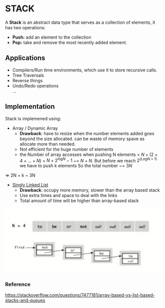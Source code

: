 # STACK

A **Stack** is an abstract data type that serves as a collection of elements, it has two operations:

* **Push:** add an element to the collection
* **Pop:** take and remove the most recently added element.

## Applications

* Compilers/Run time environments, which use it to store recursive calls.
* Tree Traversals
* Reverse things
* Undo/Redo operations <br />
...

## Implementation

Stack is implemened using:

* Array / Dynamic Array
  * **Drawback**: have to resize when the number elements added goes beyond the size allocated. can be waste of memory spave as allocate more than needed. 
  * Not efficient for the huge number of elements
  * the Number of array accesses when pushing N elements = $`N + (2 + 4 + ... + N)`$ = $`N + 2^{logN} - 1`$ ~= $`N + N`$. But before we reach $`2^(LogN + 1)`$ we have to push k elements So the total number ~= $`3N`$

=> 2N + k ~ 3N
* [Singly Linked List](../linked-list/singly-linked-list.ts)
  * **Drawback**: occupy more memory, slower than the array based stack
  * Use extra times and space to deal with the links
  * Total amount of time will be higher than array-based stack

![](README-2020-04-02-17-24-56.png)



### Reference
https://stackoverflow.com/questions/7477181/array-based-vs-list-based-stacks-and-queues
